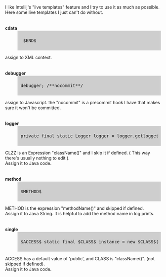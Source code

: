   
I like Intellij's "live templates" feature and I try to use it as much as possible.  
Here some live templates I just can't do without.  

<style>.live_templates dt { font-weight:bold; padding-top:20px; } .live_templates dd { background-color:#CECECE; padding:10px; }</style>

<div class="live_templates">

<dt>cdata</dt>

<dd>

<pre> $END$</pre>

</dd>

assign to XML context.  

<dt>debugger</dt>

<dd>

<pre>debugger; /**nocommit**/ </pre>

</dd>

assign to Javascript. the "nocommit" is a precommit hook I have that makes sure it won't be committed.  

<dt>logger</dt>

<dd>

<pre>private final static Logger logger = logger.getlogget($CLZZ$.class);</pre>

</dd>

CLZZ is an Expression "className()" and I skip it if defined. ( This way there's usually nothing to edit ).  
Assign it to Java code.  

<dt>method</dt>

<dd>

<pre>$METHOD$</pre>

</dd>

METHOD is the expression "methodName()" and skipped if defined.  
Assign it to Java String. It is helpful to add the method name in log prints.  

<dt>single</dt>

<dd>

<pre>$ACCESS$ static final $CLASS$ instance = new $CLASS$();</pre>

</dd>

ACCESS has a default value of 'public', and CLASS is "className()". (not skipped if defined).  
Assign it to Java code.</div>